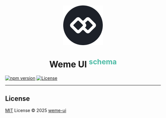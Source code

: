 <p align="center">
  <img align="center" src="https://raw.githubusercontent.com/moujinet/assets/main/weme-ui/png/circle-128.png" height="128" />
  <h1 align="center">
    Weme UI <sup style="color: #4CBBA5">schema</sup>
  </h1>
</p>

[![npm version][npm-version-src]][npm-version-href]
[![License][license-src]][license-href]

------

## License

[MIT][license-href] License © 2025 [weme-ui][github-href]

[npm-version-src]: https://img.shields.io/npm/v/@weme-ui/schema?style=flat&colorA=1d2129&colorB=4CBBA5
[npm-version-href]: https://npmjs.com/package/@weme-ui/schema
[license-src]: https://img.shields.io/github/license/weme-ui/schema.svg?style=flat&colorA=1d2129&colorB=4CBBA5
[license-href]: https://github.com/weme-ui/schema/blob/main/LICENSE
[github-href]: https://github.com/weme-ui/weme-ui
